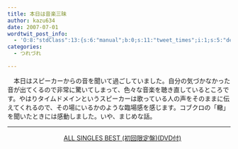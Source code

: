 ```yaml
---
title: 本日は音楽三昧
author: kazu634
date: 2007-07-01
wordtwit_post_info:
  - 'O:8:"stdClass":13:{s:6:"manual";b:0;s:11:"tweet_times";i:1;s:5:"delay";i:0;s:7:"enabled";i:1;s:10:"separation";s:2:"60";s:7:"version";s:3:"3.7";s:14:"tweet_template";b:0;s:6:"status";i:2;s:6:"result";a:0:{}s:13:"tweet_counter";i:2;s:13:"tweet_log_ids";a:1:{i:0;i:3021;}s:9:"hash_tags";a:0:{}s:8:"accounts";a:1:{i:0;s:7:"kazu634";}}'
categories:
  - つれづれ

---
```

<div class="section">
<p>
    　本日はスピーカーからの音を聞いて過ごしていました。自分の気づかなかった音が出てくるので非常に驚いてしまって、色々な音楽を聴き直しているところです。やはりタイムドメインというスピーカーは歌っている人の声をそのままに伝えてくれるので、その場にいるかのような臨場感を感じます。コブクロの「轍」を聞いたときには感動しました。いや、まじめな話。
</p>
  
<hr />
  
<center>
    &#160;&#160; &#160;<a href="https://www.amazon.co.jp/exec/obidos/ASIN/B000H9I0F6/goodpic-22/" onclick="__gaTracker('send', 'event', 'outbound-article', 'https://www.amazon.co.jp/exec/obidos/ASIN/B000H9I0F6/goodpic-22/', 'ALL SINGLES BEST (初回限定盤)(DVD付)');" target="_top">ALL SINGLES BEST (初回限定盤)(DVD付)</a><br />
</center>
</div>
